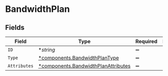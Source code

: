 # BandwidthPlan


## Fields

| Field                                                                                     | Type                                                                                      | Required                                                                                  | Description                                                                               |
| ----------------------------------------------------------------------------------------- | ----------------------------------------------------------------------------------------- | ----------------------------------------------------------------------------------------- | ----------------------------------------------------------------------------------------- |
| `ID`                                                                                      | **string*                                                                                 | :heavy_minus_sign:                                                                        | N/A                                                                                       |
| `Type`                                                                                    | [*components.BandwidthPlanType](../../models/components/bandwidthplantype.md)             | :heavy_minus_sign:                                                                        | N/A                                                                                       |
| `Attributes`                                                                              | [*components.BandwidthPlanAttributes](../../models/components/bandwidthplanattributes.md) | :heavy_minus_sign:                                                                        | N/A                                                                                       |